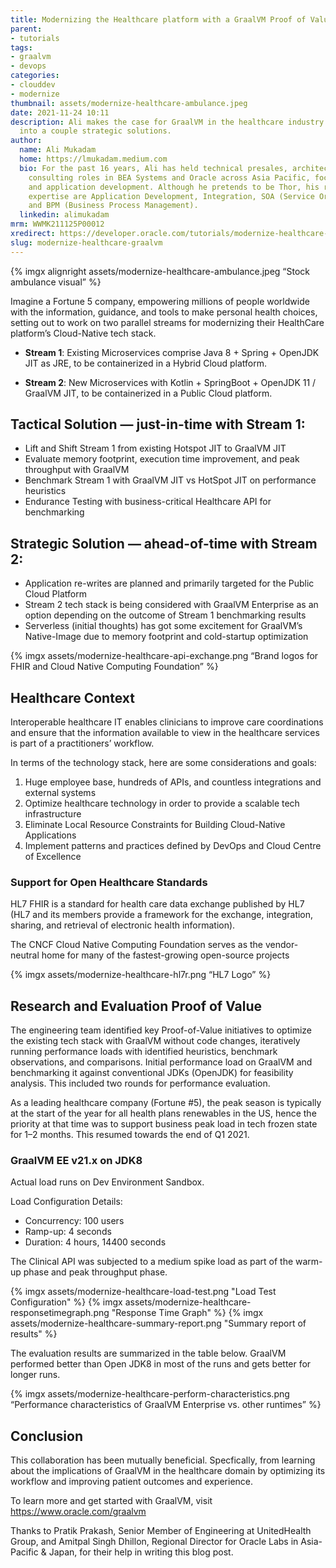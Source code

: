 ```yaml
---
title: Modernizing the Healthcare platform with a GraalVM Proof of Value
parent:
- tutorials
tags:
- graalvm
- devops
categories:
- clouddev
- modernize
thumbnail: assets/modernize-healthcare-ambulance.jpeg
date: 2021-11-24 10:11
description: Ali makes the case for GraalVM in the healthcare industry by diving deep
  into a couple strategic solutions.
author:
  name: Ali Mukadam
  home: https://lmukadam.medium.com
  bio: For the past 16 years, Ali has held technical presales, architect and industry
    consulting roles in BEA Systems and Oracle across Asia Pacific, focusing on middleware
    and application development. Although he pretends to be Thor, his real areas of
    expertise are Application Development, Integration, SOA (Service Oriented Architecture)
    and BPM (Business Process Management).
  linkedin: alimukadam
mrm: WWMK211125P00012
xredirect: https://developer.oracle.com/tutorials/modernize-healthcare-graalvm/
slug: modernize-healthcare-graalvm
---
```


{% imgx alignright assets/modernize-healthcare-ambulance.jpeg  “Stock ambulance visual” %}

Imagine a Fortune 5 company, empowering millions of people worldwide with the information, guidance, and tools to make personal health choices, setting  out to work on two parallel streams for modernizing their HealthCare platform’s Cloud-Native tech stack.

* **Stream 1**: Existing Microservices comprise Java 8 + Spring + OpenJDK JIT as JRE, to be containerized in a Hybrid Cloud platform.

* **Stream 2**: New Microservices with Kotlin + SpringBoot + OpenJDK 11 / GraalVM JIT, to be containerized in a Public Cloud platform.

## Tactical Solution — just-in-time with Stream 1:

* Lift and Shift Stream 1 from existing Hotspot JIT to GraalVM JIT
* Evaluate memory footprint, execution time improvement, and peak throughput with GraalVM
* Benchmark Stream 1 with GraalVM JIT vs HotSpot JIT on performance heuristics
* Endurance Testing with business-critical Healthcare API for benchmarking

## Strategic Solution — ahead-of-time with Stream 2:

* Application re-writes are planned and primarily targeted for the Public Cloud Platform
* Stream 2 tech stack is being considered with GraalVM Enterprise as an option depending on the outcome of Stream 1 benchmarking results
* Serverless (initial thoughts) has got some excitement for GraalVM’s Native-Image due to memory footprint and cold-startup optimization

{% imgx  assets/modernize-healthcare-api-exchange.png “Brand logos for FHIR and Cloud Native Computing Foundation” %}

## Healthcare Context

Interoperable healthcare IT enables clinicians to improve care coordinations and ensure that the information available to view in the healthcare services is part of a practitioners’ workflow. 

In terms of the technology stack, here are some considerations and goals:

1. Huge employee base, hundreds of APIs, and countless integrations and external systems
2. Optimize healthcare technology in order to provide a scalable tech infrastructure
3. Eliminate Local Resource Constraints for Building Cloud-Native Applications
4. Implement patterns and practices defined by DevOps and Cloud Centre of Excellence

### Support for Open Healthcare Standards

HL7 FHIR is a standard for health care data exchange published by HL7 (HL7 and its members provide a framework for the exchange, integration, sharing, and retrieval of electronic health information).

The CNCF Cloud Native Computing Foundation serves as the vendor-neutral home for many of the fastest-growing open-source projects

{% imgx assets/modernize-healthcare-hl7r.png  “HL7 Logo” %}

## Research and Evaluation Proof of Value

The engineering team identified key Proof-of-Value initiatives to optimize the existing tech stack with GraalVM without code changes, iteratively running performance loads with identified heuristics, benchmark observations, and comparisons. Initial performance load on GraalVM and benchmarking it against conventional JDKs (OpenJDK) for feasibility analysis. This included two rounds for performance evaluation.

 As a leading healthcare company (Fortune #5), the peak season is typically at the start of the year for all health plans renewables in the US, hence the priority at that time was to support business peak load in tech frozen state for 1–2 months. This resumed towards the end of Q1 2021.

### GraalVM EE v21.x on JDK8

Actual load runs on Dev Environment Sandbox.

Load Configuration Details:

* Concurrency: 100 users
* Ramp-up: 4 seconds
* Duration: 4 hours, 14400 seconds

The Clinical API was subjected to a medium spike load as part of the warm-up phase and peak throughput phase.

{% imgx assets/modernize-healthcare-load-test.png "Load Test Configuration" %}
{% imgx assets/modernize-healthcare-responsetimegraph.png "Response Time Graph" %}
{% imgx assets/modernize-healthcare-summary-report.png "Summary report of results" %}

The evaluation results are summarized in the table below. GraalVM performed better than Open JDK8 in most of the runs and gets better for longer runs.

{% imgx assets/modernize-healthcare-perform-characteristics.png  “Performance characteristics of GraalVM Enterprise vs. other runtimes” %}

## Conclusion

This collaboration has been mutually beneficial. Specfically, from learning about the implications of GraalVM in the healthcare domain by optimizing its workflow and improving patient outcomes and experience.

To learn more and get started with GraalVM, visit https://www.oracle.com/graalvm

Thanks to Pratik Prakash, Senior Member of Engineering at UnitedHealth Group, and Amitpal Singh Dhillon, Regional Director for Oracle Labs in Asia-Pacific & Japan, for their help in writing this blog post.
